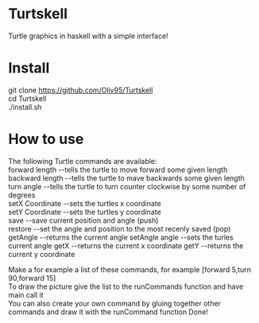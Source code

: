 # Turtskell
Turtle graphics in haskell with a simple interface!

# Install
git clone https://github.com/Oliv95/Turtskell  
cd Turtskell  
./install.sh  

# How to use
The following Turtle commands are available:  
forward length  --tells the turtle to move forward some given length  
backward length --tells the turtle to mave backwards some given length  
turn angle      --tells the turtle to turn counter clockwise by some number of degrees  
setX Coordinate --sets the turtles x coordinate  
setY Coordinate --sets the turtles y coordinate  
save            --save current position and angle  (push)  
restore         --set the angle and position to the most recenly saved (pop)  
getAngle        --returns the current angle
setAngle angle  --sets the turles current angle
getX            --returns the current x coordinate
getY            --returns the current y coordinate


Make a for example a list of these commands, for example [forward 5,turn 90,forward 15]  
To draw the picture give the list to the runCommands function and have main call it  
You can also create your own command by gluing together other commands and draw it with the runCommand function
Done!  

